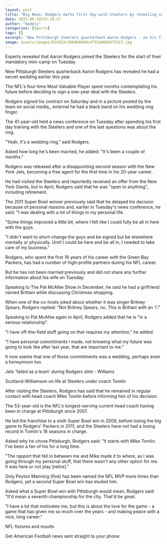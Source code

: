 ```yaml
---
layout: post
title: "Big News: Rodgers marks first day with Steelers by revealing secret wedding"
date: 2025-06-10T23:16:57
author: "badely"
categories: [Sports]
tags: []
excerpt: "New Pittsburgh Steelers quarterback Aaron Rodgers - on his first day with the team - reveals he had a secret wedding earlier this year."
image: assets/images/62d332c5908b0b68c4732a06b65f5323.jpg
---
```


Experts revealed that Aaron Rodgers joined the Steelers for the start of their mandatory mini-camp on Tuesday

New Pittsburgh Steelers quarterback Aaron Rodgers has revealed he had a secret wedding earlier this year.

The NFL's four-time Most Valuable Player spent months contemplating his future before deciding to sign a one-year deal with the Steelers.

Rodgers signed his contract on Saturday and in a picture posted by the team on social media,, external he had a black band on his wedding ring finger.

The 41-year-old held a news conference on Tuesday after spending his first day training with the Steelers and one of the last questions was about the ring.

"Yeah, it's a wedding ring," said Rodgers.

Asked how long he's been married, he added: "It's been a couple of months."

Rodgers was released after a disappointing second season with the New York Jets, becoming a free agent for the first time in his 20-year career.

He had visited the Steelers and reportedly received an offer from the New York Giants, but in April, Rodgers said that he was "open to anything", including retirement.

The 2011 Super Bowl winner previously said that he delayed his decision because of personal reasons and, earlier in Tuesday's news conference, he said: "I was dealing with a lot of things in my personal life.

"Some things improved a little bit, where I felt like I could fully be all in here with the guys.

"I didn't want to short-change the guys and be signed but be elsewhere mentally or physically. Until I could be here and be all in, I needed to take care of my business."

Rodgers, who spent the first 18 years of his career with the Green Bay Packers, has had a number of high-profile partners during his NFL career.

But he has not been married previously and did not share any further information about his wife on Tuesday.

Speaking to The Pat McAfee Show in December, he said he had a girlfriend named Brittani while discussing Christmas shopping.

When one of the co-hosts joked about whether it was singer Britney Spears, Rodgers replied: "Not Britney Spears, no. This is Brittani with an 'i'."

Speaking to Pat McAfee again in April, Rodgers added that he is "in a serious relationship".

"I have off-the-field stuff going on that requires my attention," he added.

"I have personal commitments I made, not knowing what my future was going to look like after last year, that are important to me."

It now seems that one of those commitments was a wedding, perhaps even a honeymoon too.

Jets 'failed as a team' during Rodgers stint - Williams

Scotland-Williamson on life at Steelers under coach Tomlin

After visiting the Steelers, Rodgers has said that he remained in regular contact with head coach Mike Tomlin before informing him of his decision.

The 53-year-old is the NFL's longest-serving current head coach having been in charge at Pittsburgh since 2007.

He led the franchise to a sixth Super Bowl win in 2009, before losing the big game to Rodgers' Packers in 2011, and the Steelers have not had a losing record in Tomlin's 18 seasons in charge.

Asked why he chose Pittsburgh, Rodgers said: "It starts with Mike Tomlin. I've been a fan of his for a long time.

"The rapport that fell in between me and Mike made it to where, as I was going through my personal stuff, that there wasn't any other option for me. It was here or not play [retire]."

Only Peyton Manning (five) has been named the NFL MVP more times than Rodgers, yet a second Super Bowl win has eluded him.

Asked what a Super Bowl win with Pittsburgh would mean, Rodgers said: "It'd mean a seventh championship for the city. That'd be great.

"I have a lot that motivates me, but this is about the love for the game - a game that has given me so much over the years - and making peace with a nice, long career."

NFL fixtures and results

Get American Football news sent straight to your phone

